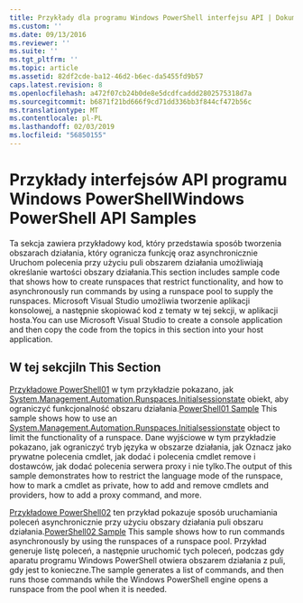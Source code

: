 ```yaml
---
title: Przykłady dla programu Windows PowerShell interfejsu API | Dokumentacja firmy Microsoft
ms.custom: ''
ms.date: 09/13/2016
ms.reviewer: ''
ms.suite: ''
ms.tgt_pltfrm: ''
ms.topic: article
ms.assetid: 82df2cde-ba12-46d2-b6ec-da5455fd9b57
caps.latest.revision: 8
ms.openlocfilehash: a472f07cb24b0de8e5dcdfcaddd2802575318d7a
ms.sourcegitcommit: b6871f21bd666f9cd71dd336bb3f844cf472b56c
ms.translationtype: MT
ms.contentlocale: pl-PL
ms.lasthandoff: 02/03/2019
ms.locfileid: "56850155"
---
```

# <a name="windows-powershell-api-samples"></a><span data-ttu-id="f96df-102">Przykłady interfejsów API programu Windows PowerShell</span><span class="sxs-lookup"><span data-stu-id="f96df-102">Windows PowerShell API Samples</span></span>

<span data-ttu-id="f96df-103">Ta sekcja zawiera przykładowy kod, który przedstawia sposób tworzenia obszarach działania, który ogranicza funkcję oraz asynchronicznie Uruchom polecenia przy użyciu puli obszarem działania umożliwiają określanie wartości obszary działania.</span><span class="sxs-lookup"><span data-stu-id="f96df-103">This section includes sample code that shows how to create runspaces that restrict functionality, and how to asynchronously run commands by using a runspace pool to supply the runspaces.</span></span> <span data-ttu-id="f96df-104">Microsoft Visual Studio umożliwia tworzenie aplikacji konsolowej, a następnie skopiować kod z tematy w tej sekcji, w aplikacji hosta.</span><span class="sxs-lookup"><span data-stu-id="f96df-104">You can use Microsoft Visual Studio to create a console application and then copy the code from the topics in this section into your host application.</span></span>

## <a name="in-this-section"></a><span data-ttu-id="f96df-105">W tej sekcji</span><span class="sxs-lookup"><span data-stu-id="f96df-105">In This Section</span></span>

<span data-ttu-id="f96df-106">[Przykładowe PowerShell01](./windows-powershell01-sample.md) w tym przykładzie pokazano, jak [System.Management.Automation.Runspaces.Initialsessionstate](/dotnet/api/System.Management.Automation.Runspaces.InitialSessionState) obiekt, aby ograniczyć funkcjonalność obszaru działania.</span><span class="sxs-lookup"><span data-stu-id="f96df-106">[PowerShell01 Sample](./windows-powershell01-sample.md) This sample shows how to use an [System.Management.Automation.Runspaces.Initialsessionstate](/dotnet/api/System.Management.Automation.Runspaces.InitialSessionState) object to limit the functionality of a runspace.</span></span> <span data-ttu-id="f96df-107">Dane wyjściowe w tym przykładzie pokazano, jak ograniczyć tryb języka w obszarze działania, jak Oznacz jako prywatne polecenia cmdlet, jak dodać i polecenia cmdlet remove i dostawców, jak dodać polecenia serwera proxy i nie tylko.</span><span class="sxs-lookup"><span data-stu-id="f96df-107">The output of this sample demonstrates how to restrict the language mode of the runspace, how to mark a cmdlet as private, how to add and remove cmdlets and providers, how to add a proxy command, and more.</span></span>

<span data-ttu-id="f96df-108">[Przykładowe PowerShell02](./windows-powershell02-sample.md) ten przykład pokazuje sposób uruchamiania poleceń asynchronicznie przy użyciu obszary działania puli obszaru działania.</span><span class="sxs-lookup"><span data-stu-id="f96df-108">[PowerShell02 Sample](./windows-powershell02-sample.md) This sample shows how to run commands asynchronously by using the runspaces of a runspace pool.</span></span> <span data-ttu-id="f96df-109">Przykład generuje listę poleceń, a następnie uruchomić tych poleceń, podczas gdy aparatu programu Windows PowerShell otwiera obszarem działania z puli, gdy jest to konieczne.</span><span class="sxs-lookup"><span data-stu-id="f96df-109">The sample generates a list of commands, and then runs those commands while the Windows PowerShell engine opens a runspace from the pool when it is needed.</span></span>
